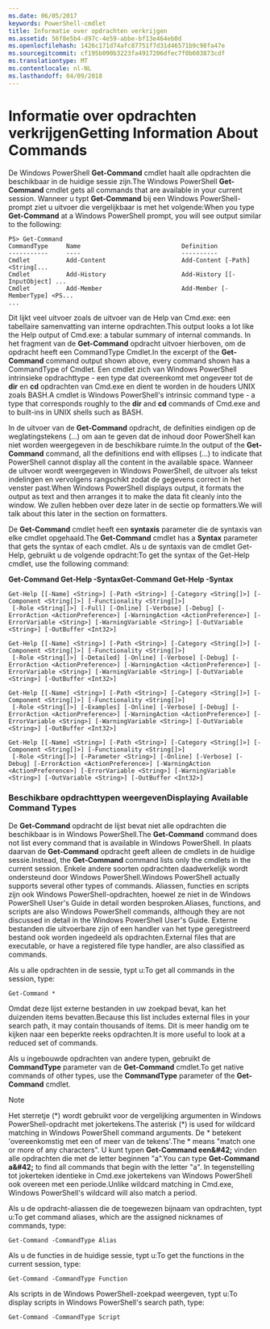 ```yaml
---
ms.date: 06/05/2017
keywords: PowerShell-cmdlet
title: Informatie over opdrachten verkrijgen
ms.assetid: 56f8e5b4-d97c-4e59-abbe-bf13e464eb0d
ms.openlocfilehash: 1426c171d74afc87751f7d31d46571b9c98fa47e
ms.sourcegitcommit: cf195b090b3223fa4917206dfec7f0b603873cdf
ms.translationtype: MT
ms.contentlocale: nl-NL
ms.lasthandoff: 04/09/2018
---
```

# <a name="getting-information-about-commands"></a><span data-ttu-id="8f3e8-103">Informatie over opdrachten verkrijgen</span><span class="sxs-lookup"><span data-stu-id="8f3e8-103">Getting Information About Commands</span></span>
<span data-ttu-id="8f3e8-104">De Windows PowerShell **Get-Command** cmdlet haalt alle opdrachten die beschikbaar in de huidige sessie zijn.</span><span class="sxs-lookup"><span data-stu-id="8f3e8-104">The Windows PowerShell **Get-Command** cmdlet gets all commands that are available in your current session.</span></span> <span data-ttu-id="8f3e8-105">Wanneer u typt **Get-Command** bij een Windows PowerShell-prompt ziet u uitvoer die vergelijkbaar is met het volgende:</span><span class="sxs-lookup"><span data-stu-id="8f3e8-105">When you type **Get-Command** at a Windows PowerShell prompt, you will see output similar to the following:</span></span>

```
PS> Get-Command
CommandType     Name                            Definition
-----------     ----                            ----------
Cmdlet          Add-Content                     Add-Content [-Path] <String[...
Cmdlet          Add-History                     Add-History [[-InputObject] ...
Cmdlet          Add-Member                      Add-Member [-MemberType] <PS...
...
```

<span data-ttu-id="8f3e8-106">Dit lijkt veel uitvoer zoals de uitvoer van de Help van Cmd.exe: een tabellaire samenvatting van interne opdrachten.</span><span class="sxs-lookup"><span data-stu-id="8f3e8-106">This output looks a lot like the Help output of Cmd.exe: a tabular summary of internal commands.</span></span> <span data-ttu-id="8f3e8-107">In het fragment van de **Get-Command** opdracht uitvoer hierboven, om de opdracht heeft een CommandType Cmdlet.</span><span class="sxs-lookup"><span data-stu-id="8f3e8-107">In the excerpt of the **Get-Command** command output shown above, every command shown has a CommandType of Cmdlet.</span></span> <span data-ttu-id="8f3e8-108">Een cmdlet zich van Windows PowerShell intrinsieke opdrachttype - een type dat overeenkomt met ongeveer tot de **dir** en **cd** opdrachten van Cmd.exe en dient te worden in de houders UNIX zoals BASH.</span><span class="sxs-lookup"><span data-stu-id="8f3e8-108">A cmdlet is Windows PowerShell's intrinsic command type - a type that corresponds roughly to the **dir** and **cd** commands of Cmd.exe and to built-ins in UNIX shells such as BASH.</span></span>

<span data-ttu-id="8f3e8-109">In de uitvoer van de **Get-Command** opdracht, de definities eindigen op de weglatingstekens (...) om aan te geven dat de inhoud door PowerShell kan niet worden weergegeven in de beschikbare ruimte.</span><span class="sxs-lookup"><span data-stu-id="8f3e8-109">In the output of the **Get-Command** command, all the definitions end with ellipses (...) to indicate that PowerShell cannot display all the content in the available space.</span></span> <span data-ttu-id="8f3e8-110">Wanneer de uitvoer wordt weergegeven in Windows PowerShell, de uitvoer als tekst indelingen en vervolgens rangschikt zodat de gegevens correct in het venster past.</span><span class="sxs-lookup"><span data-stu-id="8f3e8-110">When Windows PowerShell displays output, it formats the output as text and then arranges it to make the data fit cleanly into the window.</span></span> <span data-ttu-id="8f3e8-111">We zullen hebben over deze later in de sectie op formatters.</span><span class="sxs-lookup"><span data-stu-id="8f3e8-111">We will talk about this later in the section on formatters.</span></span>

<span data-ttu-id="8f3e8-112">De **Get-Command** cmdlet heeft een **syntaxis** parameter die de syntaxis van elke cmdlet opgehaald.</span><span class="sxs-lookup"><span data-stu-id="8f3e8-112">The **Get-Command** cmdlet has a **Syntax** parameter that gets the syntax of each cmdlet.</span></span> <span data-ttu-id="8f3e8-113">Als u de syntaxis van de cmdlet Get-Help, gebruikt u de volgende opdracht:</span><span class="sxs-lookup"><span data-stu-id="8f3e8-113">To get the syntax of the Get-Help cmdlet, use the following command:</span></span>

<span data-ttu-id="8f3e8-114">**Get-Command Get-Help -Syntax**</span><span class="sxs-lookup"><span data-stu-id="8f3e8-114">**Get-Command Get-Help -Syntax**</span></span>

```
Get-Help [[-Name] <String>] [-Path <String>] [-Category <String[]>] [-Component <String[]>] [-Functionality <String[]>]
 [-Role <String[]>] [-Full] [-Online] [-Verbose] [-Debug] [-ErrorAction <ActionPreference>] [-WarningAction <ActionPreference>] [-ErrorVariable <String>] [-WarningVariable <String>] [-OutVariable <String>] [-OutBuffer <Int32>]

Get-Help [[-Name] <String>] [-Path <String>] [-Category <String[]>] [-Component <String[]>] [-Functionality <String[]>]
 [-Role <String[]>] [-Detailed] [-Online] [-Verbose] [-Debug] [-ErrorAction <ActionPreference>] [-WarningAction <ActionPreference>] [-ErrorVariable <String>] [-WarningVariable <String>] [-OutVariable <String>] [-OutBuffer <Int32>]

Get-Help [[-Name] <String>] [-Path <String>] [-Category <String[]>] [-Component <String[]>] [-Functionality <String[]>]
 [-Role <String[]>] [-Examples] [-Online] [-Verbose] [-Debug] [-ErrorAction <ActionPreference>] [-WarningAction <ActionPreference>] [-ErrorVariable <String>] [-WarningVariable <String>] [-OutVariable <String>] [-OutBuffer <Int32>]

Get-Help [[-Name] <String>] [-Path <String>] [-Category <String[]>] [-Component <String[]>] [-Functionality <String[]>]
 [-Role <String[]>] [-Parameter <String>] [-Online] [-Verbose] [-Debug] [-ErrorAction <ActionPreference>] [-WarningAction <ActionPreference>] [-ErrorVariable <String>] [-WarningVariable <String>] [-OutVariable <String>] [-OutBuffer <Int32>]
```

### <a name="displaying-available-command-types"></a><span data-ttu-id="8f3e8-115">Beschikbare opdrachttypen weergeven</span><span class="sxs-lookup"><span data-stu-id="8f3e8-115">Displaying Available Command Types</span></span>
<span data-ttu-id="8f3e8-116">De **Get-Command** opdracht de lijst bevat niet alle opdrachten die beschikbaar is in Windows PowerShell.</span><span class="sxs-lookup"><span data-stu-id="8f3e8-116">The **Get-Command** command does not list every command that is available in Windows PowerShell.</span></span> <span data-ttu-id="8f3e8-117">In plaats daarvan de **Get-Command** opdracht geeft alleen de cmdlets in de huidige sessie.</span><span class="sxs-lookup"><span data-stu-id="8f3e8-117">Instead, the **Get-Command** command lists only the cmdlets in the current session.</span></span> <span data-ttu-id="8f3e8-118">Enkele andere soorten opdrachten daadwerkelijk wordt ondersteund door Windows PowerShell.</span><span class="sxs-lookup"><span data-stu-id="8f3e8-118">Windows PowerShell actually supports several other types of commands.</span></span> <span data-ttu-id="8f3e8-119">Aliassen, functies en scripts zijn ook Windows PowerShell-opdrachten, hoewel ze niet in de Windows PowerShell User's Guide in detail worden besproken.</span><span class="sxs-lookup"><span data-stu-id="8f3e8-119">Aliases, functions, and scripts are also Windows PowerShell commands, although they are not discussed in detail in the Windows PowerShell User's Guide.</span></span> <span data-ttu-id="8f3e8-120">Externe bestanden die uitvoerbare zijn of een handler van het type geregistreerd bestand ook worden ingedeeld als opdrachten.</span><span class="sxs-lookup"><span data-stu-id="8f3e8-120">External files that are executable, or have a registered file type handler, are also classified as commands.</span></span>

<span data-ttu-id="8f3e8-121">Als u alle opdrachten in de sessie, typt u:</span><span class="sxs-lookup"><span data-stu-id="8f3e8-121">To get all commands in the session, type:</span></span>

```
Get-Command *
```

<span data-ttu-id="8f3e8-122">Omdat deze lijst externe bestanden in uw zoekpad bevat, kan het duizenden items bevatten.</span><span class="sxs-lookup"><span data-stu-id="8f3e8-122">Because this list includes external files in your search path, it may contain thousands of items.</span></span> <span data-ttu-id="8f3e8-123">Dit is meer handig om te kijken naar een beperkte reeks opdrachten.</span><span class="sxs-lookup"><span data-stu-id="8f3e8-123">It is more useful to look at a reduced set of commands.</span></span>

<span data-ttu-id="8f3e8-124">Als u ingebouwde opdrachten van andere typen, gebruikt de **CommandType** parameter van de **Get-Command** cmdlet.</span><span class="sxs-lookup"><span data-stu-id="8f3e8-124">To get native commands of other types, use the **CommandType** parameter of the **Get-Command** cmdlet.</span></span>

> [!NOTE]
> <span data-ttu-id="8f3e8-125">Het sterretje (\*) wordt gebruikt voor de vergelijking argumenten in Windows PowerShell-opdracht met jokertekens.</span><span class="sxs-lookup"><span data-stu-id="8f3e8-125">The asterisk (\*) is used for wildcard matching in Windows PowerShell command arguments.</span></span> <span data-ttu-id="8f3e8-126">De \* betekent 'overeenkomstig met een of meer van de tekens'.</span><span class="sxs-lookup"><span data-stu-id="8f3e8-126">The \* means "match one or more of any characters".</span></span> <span data-ttu-id="8f3e8-127">U kunt typen **Get-Command een\&#42;** vinden alle opdrachten die met de letter beginnen "a".</span><span class="sxs-lookup"><span data-stu-id="8f3e8-127">You can type **Get-Command a\&#42;** to find all commands that begin with the letter "a".</span></span> <span data-ttu-id="8f3e8-128">In tegenstelling tot jokerteken identieke in Cmd.exe jokertekens van Windows PowerShell ook overeen met een periode.</span><span class="sxs-lookup"><span data-stu-id="8f3e8-128">Unlike wildcard matching in Cmd.exe, Windows PowerShell's wildcard will also match a period.</span></span>

<span data-ttu-id="8f3e8-129">Als u de opdracht-aliassen die de toegewezen bijnaam van opdrachten, typt u:</span><span class="sxs-lookup"><span data-stu-id="8f3e8-129">To get command aliases, which are the assigned nicknames of commands, type:</span></span>

```
Get-Command -CommandType Alias
```

<span data-ttu-id="8f3e8-130">Als u de functies in de huidige sessie, typt u:</span><span class="sxs-lookup"><span data-stu-id="8f3e8-130">To get the functions in the current session, type:</span></span>

```
Get-Command -CommandType Function
```

<span data-ttu-id="8f3e8-131">Als scripts in de Windows PowerShell-zoekpad weergeven, typt u:</span><span class="sxs-lookup"><span data-stu-id="8f3e8-131">To display scripts in Windows PowerShell's search path, type:</span></span>

```
Get-Command -CommandType Script
```